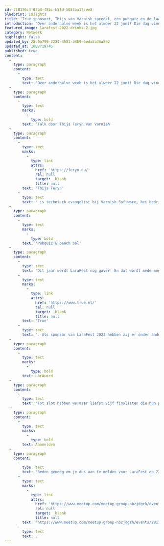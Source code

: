 ```yaml
---
id: 7f8176c4-07b4-48bc-b5fd-5053ba37cee8
blueprint: insights
title: 'True sponsort, Thijs van Varnish spreekt, een pubquiz en de laatste 15 plekken!'
introduction: 'Over anderhalve week is het alweer 22 juni! Die dag vindt LaraFest 2023 plaats. We hebben al 85 inschrijvingen en nog maar 15 plekken over. Je kunt je nog tot en met aanstaande zondag (de 18e) aanmelden. Waarom je dat zou doen? We hebben nog een aantal toffe updates!'
featured_image: larafest-2022-drinks-2.jpg
category: Netwerk
highlight: false
updated_by: 28c0a799-7234-4581-b869-6eda5a36a8e2
updated_at: 1688719745
published: true
content:
  -
    type: paragraph
    content:
      -
        type: text
        text: 'Over anderhalve week is het alweer 22 juni! Die dag vindt LaraFest 2023 plaats. We hebben al 85 inschrijvingen en nog maar 15 plekken over. Je kunt je nog tot en met aanstaande zondag (de 18e) aanmelden. Waarom je dat zou doen? We hebben nog een aantal toffe updates!'
  -
    type: paragraph
    content:
      -
        type: text
        marks:
          -
            type: bold
        text: 'Talk door Thijs Feryn van Varnish'
  -
    type: paragraph
    content:
      -
        type: text
        marks:
          -
            type: link
            attrs:
              href: 'https://feryn.eu/'
              rel: null
              target: _blank
              title: null
        text: 'Thijs Feryn'
      -
        type: text
        text: ' is technisch evangelist bij Varnish Software, het bedrijf achter de open source-technologie Varnish Cache. Thijs is de auteur van het boek "Getting Started with Varnish cache", uitgebracht door O''Reilly. Hij heeft inmiddels al meer dan 290 presentaties op zijn naam staan en is dus een bekend spreker! We zijn erg blij dat Thijs ons meer komt leren over de toepassingen van Varnish!'
  -
    type: paragraph
    content:
      -
        type: text
        marks:
          -
            type: bold
        text: 'Pubquiz & beach bal'
  -
    type: paragraph
    content:
      -
        type: text
        text: 'Dit jaar wordt LaraFest nog gaver! En dat wordt mede mogelijk gemaakt door managed hostingprovider '
      -
        type: text
        marks:
          -
            type: link
            attrs:
              href: 'https://www.true.nl/'
              rel: null
              target: _blank
              title: null
        text: 'True'
      -
        type: text
        text: '. Als sponsor van LaraFest 2023 hebben zij er onder andere voor gezorgd dat er na de BBQ de mogelijkheid is om deel te nemen aan een heuse pubquiz. In vier rondes wordt bepaald welke deelnemer het meeste van muziek en geluid weet! En die persoon gaat uiteraard met een prachtige prijs naar huis. Daarnaast zorgt de sponsoring van True er ook voor dat iedereen lekker een potje beach bal op het strand kan spelen tijdens LaraFest.'
  -
    type: paragraph
    content:
      -
        type: text
        marks:
          -
            type: bold
        text: LarAward
  -
    type: paragraph
    content:
      -
        type: text
        text: 'Tot slot hebben we maar liefst vijf finalisten die hun project komen pitchen en zodoende kans maken op de LarAward 2023. De finalisten zijn PAQT, Pionect, September, Sqits en SWIS en zij presenteren hun project graag aan jullie!'
  -
    type: paragraph
    content:
      -
        type: text
        marks:
          -
            type: bold
        text: Aanmelden
  -
    type: paragraph
    content:
      -
        type: text
        text: 'Reden genoeg om je dus aan te melden voor LaraFest op 22 juni. Leden van de DLF kunnen zich tot en met 18 juni aanmelden op '
      -
        type: text
        marks:
          -
            type: link
            attrs:
              href: 'https://www.meetup.com/meetup-group-nbzjdgrh/events/291177340'
              rel: null
              target: _blank
              title: null
        text: 'https://www.meetup.com/meetup-group-nbzjdgrh/events/291177340'
      -
        type: text
        text: .
---
```

